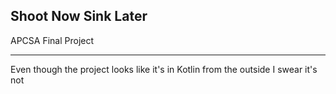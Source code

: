 ## Shoot Now Sink Later
APCSA Final Project
___
Even though the project looks like it's in Kotlin from the outside I swear it's not